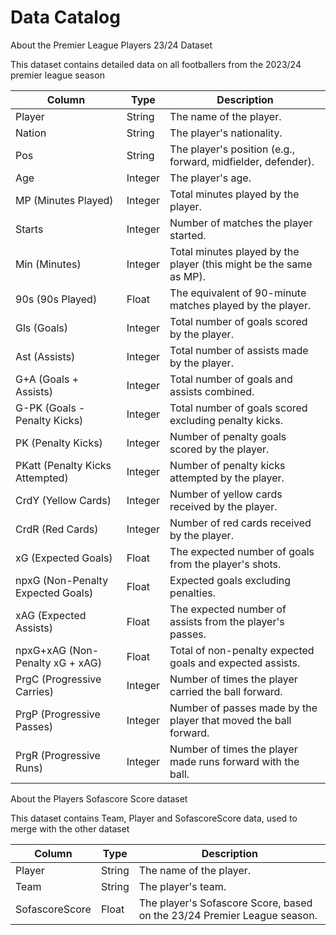# Data Catalog

About the Premier League Players 23/24 Dataset

This dataset contains detailed data on all footballers from the 2023/24 premier league season



| Column                         | Type    | Description                                                            |
|--------------------------------|---------|------------------------------------------------------------------------|
| Player                         | String  | The name of the player.                                                |
| Nation                         | String  | The player's nationality.                                              |
| Pos                            | String  | The player's position (e.g., forward, midfielder, defender).           |
| Age                            | Integer | The player's age.                                                      |
| MP (Minutes Played)            | Integer | Total minutes played by the player.                                    |
| Starts                         | Integer | Number of matches the player started.                                  |
| Min (Minutes)                  | Integer | Total minutes played by the player (this might be the same as MP).    |
| 90s (90s Played)               | Float   | The equivalent of 90-minute matches played by the player.              |
| Gls (Goals)                    | Integer | Total number of goals scored by the player.                            |
| Ast (Assists)                  | Integer | Total number of assists made by the player.                            |
| G+A (Goals + Assists)          | Integer | Total number of goals and assists combined.                            |
| G-PK (Goals - Penalty Kicks)   | Integer | Total number of goals scored excluding penalty kicks.                  |
| PK (Penalty Kicks)             | Integer | Number of penalty goals scored by the player.                         |
| PKatt (Penalty Kicks Attempted)| Integer | Number of penalty kicks attempted by the player.                      |
| CrdY (Yellow Cards)           | Integer | Number of yellow cards received by the player.                        |
| CrdR (Red Cards)              | Integer | Number of red cards received by the player.                           |
| xG (Expected Goals)           | Float   | The expected number of goals from the player's shots.                  |
| npxG (Non-Penalty Expected Goals) | Float | Expected goals excluding penalties.                                  |
| xAG (Expected Assists)         | Float   | The expected number of assists from the player's passes.              |
| npxG+xAG (Non-Penalty xG + xAG) | Float | Total of non-penalty expected goals and expected assists.              |
| PrgC (Progressive Carries)    | Integer | Number of times the player carried the ball forward.                  |
| PrgP (Progressive Passes)     | Integer | Number of passes made by the player that moved the ball forward.      |
| PrgR (Progressive Runs)       | Integer | Number of times the player made runs forward with the ball.           |


About the Players Sofascore Score dataset

This dataset contains Team, Player and SofascoreScore data, used to merge with the other dataset


| Column                         | Type    | Description                                                            |
|--------------------------------|---------|------------------------------------------------------------------------|
| Player                         | String  | The name of the player.                                                |
| Team                           | String  | The player's team.                                                     |
| SofascoreScore                 | Float   | The player's Sofascore Score, based on the 23/24 Premier League season.|
